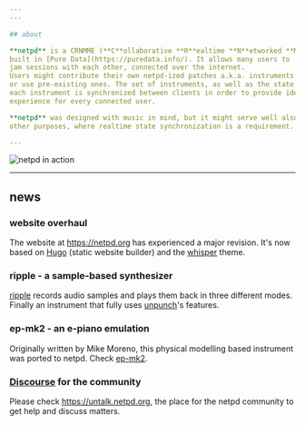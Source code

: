 ```yaml
---
---

## about

**netpd** is a CRNMME (**C**ollaborative **R**ealtime **N**etworked **M**usic **M**aking **E**nvironment)
built in [Pure Data](https://puredata.info/). It allows many users to  have a realtime
jam sessions with each other, connected over the internet.
Users might contribute their own netpd-ized patches a.k.a. instruments
or use pre-existing ones. The set of instruments, as well as the state of
each instrument is synchronized between clients in order to provide identical
experience for every connected user.

**netpd** was designed with music in mind, but it might serve well also
other purposes, where realtime state synchronization is a requirement.

---
```


![netpd in action](images/netpd-in-action.png)

---
## news

### website overhaul

The website at https://netpd.org has experienced a major revision. It's
now based on [Hugo](https://gohugo.io/) (static website builder)
and the [whisper](https://github.com/zerostaticthemes/hugo-whisper-theme.git) theme.

### ripple - a sample-based synthesizer

[ripple](instruments/ripple) records audio samples and plays them back in three different
modes. Finally an instrument that fully uses [unpunch](docs/unpunch)'s features.

### ep-mk2 - an e-piano emulation

Originally written by Mike Moreno, this physical modelling based instrument
was ported to netpd. Check [ep-mk2](instruments/ep-mk2).

### [Discourse](https://www.discourse.org/) for the community

Please check https://untalk.netpd.org, the place for the netpd community
to get help and discuss matters.


